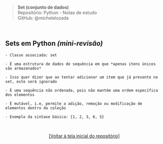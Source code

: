 > **Set (conjunto de dados)**  
> Repositório: Python - Notas de estudo     
> GitHub: @michelelozada
&nbsp;
     
&nbsp;  
## Sets em Python *(mini-revisão)*
```
- Classe associada: set

- É uma estrutura de dados de sequência em que *apenas itens únicos são armazenados*

- Isso quer dizer que ao tentar adicionar um item que já presente no set, este será ignorado

- É uma sequência não ordenada, pois não mantém uma ordem específica dos elementos 

- É mutável, i.e, permite a adição, remoção ou modificação de elementos dentro da coleção

- Exemplo da sintaxe básica: {1, 2, 3, 6, 5}
```

&nbsp;

<div align="center">
<a href="https://github.com/michelelozada/Python-Study-Notes">[Voltar à tela inicial do repositório]</a>
</div>